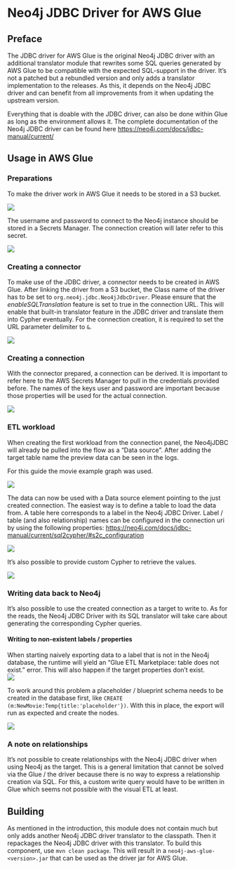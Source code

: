 # Neo4j JDBC Driver for AWS Glue

## Preface

The JDBC driver for AWS Glue is the original Neo4j JDBC driver with an additional translator module that rewrites some SQL queries generated by AWS Glue to be compatible with the expected SQL-support in the driver.
It’s not a patched but a rebundled version and only adds a translator implementation to the releases.
As this, it depends on the Neo4j JDBC driver and can benefit from all improvements from it when updating the upstream version.

Everything that is doable with the JDBC driver, can also be done within Glue as long as the environment allows it. The complete documentation of the Neo4j JDBC driver can be found here https://neo4j.com/docs/jdbc-manual/current/


## Usage in AWS Glue

### Preparations

To make the driver work in AWS Glue it needs to be stored in a S3 bucket.

![](docs/1.jpg)

The username and password to connect to the Neo4j instance should be stored in a Secrets Manager.
The connection creation will later refer to this secret.

![](docs/2.jpg)


### Creating a connector

To make use of the JDBC driver, a connector needs to be created in AWS Glue.
After linking the driver from a S3 bucket, the Class name of the driver has to be set to `org.neo4j.jdbc.Neo4jJdbcDriver`. 
Please ensure that the _enableSQLTranslation_ feature is set to true in the connection URL.
This will enable that built-in translator feature in the JDBC driver and translate them into Cypher eventually.
For the connection creation, it is required to set the URL parameter delimiter to `&`.

![](docs/3.jpg)


### Creating a connection

With the connector prepared, a connection can be derived.
It is important to refer here to the AWS Secrets Manager to pull in the credentials provided before.
The names of the keys user and password are important because those properties will be used for the actual connection.

![](docs/4.jpg)


### ETL workload

When creating the first workload from the connection panel, the Neo4jJDBC will already be pulled into the flow as a “Data source”.
After adding the target table name the preview data can be seen in the logs.

For this guide the movie example graph was used.

![](docs/5.jpg)

The data can now be used with a Data source element pointing to the just created connection. 
The easiest way is to define a table to load the data from. 
A table here corresponds to a label in the Neo4j JDBC Driver.
Label / table (and also relationship) names can be configured in the connection uri by using the following properties: https://neo4j.com/docs/jdbc-manual/current/sql2cypher/#s2c_configuration

![](docs/6.jpg)

It’s also possible to provide custom Cypher to retrieve the values.

![](docs/7.jpg)


### Writing data back to Neo4j

It’s also possible to use the created connection as a target to write to.
As for the reads, the Neo4j JDBC Driver with its SQL translator will take care about generating the corresponding Cypher queries.


#### Writing to non-existent labels / properties

When starting naively exporting data to a label that is not in the Neo4j database, the runtime will yield an “Glue ETL Marketplace: table does not exist.” error.
This will also happen if the target properties don’t exist.  
![](docs/8.jpg)

To work around this problem a placeholder / blueprint schema needs to be created in the database first, like `CREATE (m:NewMovie:Temp{title:'placeholder'})`.
With this in place, the export will run as expected and create the nodes.

![](docs/9.jpg)


### A note on relationships

It’s not possible to create relationships with the Neo4j JDBC driver when using Neo4j as the target.
This is a general limitation that cannot be solved via the Glue / the driver because there is no way to express a relationship creation via SQL.
For this, a custom write query would have to be written in Glue which seems not possible with the visual ETL at least.

## Building

As mentioned in the introduction, this module does not contain much but only adds another Neo4j JDBC driver translator to the classpath.
Then it repackages the Neo4j JDBC driver with this translator.
To build this component, use `mvn clean package`.
This will result in a `neo4j-aws-glue-<version>.jar` that can be used as the driver jar for AWS Glue.